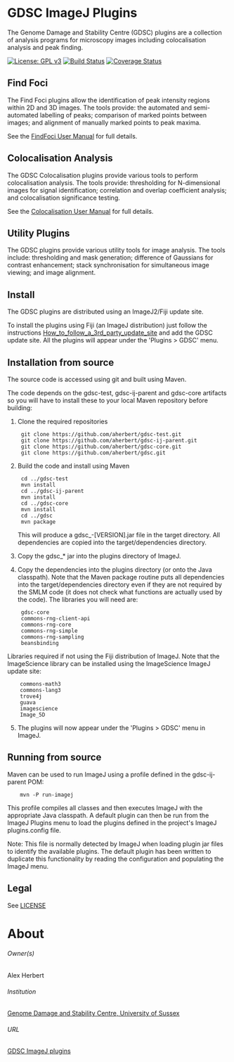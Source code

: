 GDSC ImageJ Plugins
===================

The Genome Damage and Stability Centre (GDSC) plugins are a collection of
analysis programs for microscopy images including colocalisation analysis and
peak finding.

[![License: GPL v3](https://img.shields.io/badge/License-GPLv3-blue.svg)](https://www.gnu.org/licenses/gpl-3.0)
[![Build Status](https://travis-ci.com/aherbert/gdsc.svg?branch=master)](https://travis-ci.com/aherbert/gdsc)
[![Coverage Status](https://coveralls.io/repos/github/aherbert/gdsc/badge.svg?branch=master)](https://coveralls.io/github/aherbert/gdsc?branch=master)

Find Foci
---------

The Find Foci plugins allow the identification of peak intensity regions within
2D and 3D images. The tools provide: the automated and semi-automated labelling
of peaks; comparison of marked points between images; and alignment of manually
marked points to peak maxima.

See the [FindFoci User Manual](FindFoci.odt) for full details.

Colocalisation Analysis
-----------------------

The GDSC Colocalisation plugins provide various tools to perform colocalisation
analysis. The tools provide: thresholding for N-dimensional images for signal
identification; correlation and overlap coefficient analysis; and
colocalisation significance testing.

See the [Colocalisation User Manual](Colocalisation.odt) for full details.

Utility Plugins
---------------

The GDSC plugins provide various utility tools for image analysis. The tools
include: thresholding and mask generation; difference of Gaussians for
contrast enhancement; stack synchronisation for simultaneous image viewing;
and image alignment.


Install
-------

The GDSC plugins are distributed using an ImageJ2/Fiji update site.

To install the plugins using Fiji (an ImageJ distribution) just follow the
instructions [How_to_follow_a_3rd_party_update_site](http://fiji.sc/How_to_follow_a_3rd_party_update_site)
and add the GDSC update site. All the plugins will appear under the
'Plugins > GDSC' menu.


Installation from source
------------------------

The source code is accessed using git and built using Maven.

The code depends on the gdsc-test, gdsc-ij-parent and gdsc-core artifacts so
you will have to install these to your local Maven repository before building:

1. Clone the required repositories

        git clone https://github.com/aherbert/gdsc-test.git
        git clone https://github.com/aherbert/gdsc-ij-parent.git
        git clone https://github.com/aherbert/gdsc-core.git
        git clone https://github.com/aherbert/gdsc.git

2. Build the code and install using Maven

        cd ../gdsc-test
        mvn install
        cd ../gdsc-ij-parent
        mvn install
        cd ../gdsc-core
        mvn install
        cd ../gdsc
        mvn package

	This will produce a gdsc_-[VERSION].jar file in the target directory. All
	dependencies are copied into the target/dependencies directory.

3. Copy the gdsc_* jar into the plugins directory of ImageJ.

4. Copy the dependencies into the plugins directory (or onto the Java
classpath). Note that the Maven package routine puts all dependencies into
the target/dependencies directory even if they are not required by the SMLM code
(it does not check what functions are actually used by the code). The libraries
you will need are:

        gdsc-core
        commons-rng-client-api
        commons-rng-core
        commons-rng-simple
        commons-rng-sampling
        beansbinding

Libraries required if not using the Fiji distribution of ImageJ. Note that the ImageScience library
can be installed using the ImageScience ImageJ update site:

        commons-math3
        commons-lang3
        trove4j
        guava
        imagescience
        Image_5D

5. The plugins will now appear under the 'Plugins > GDSC' menu in ImageJ.


Running from source
-------------------

Maven can be used to run ImageJ using a profile defined in the gdsc-ij-parent POM:

        mvn -P run-imagej

This profile compiles all classes and then executes ImageJ with the appropriate Java classpath. A
default plugin can then be run from the ImageJ Plugins menu to load the plugins defined in the
project's ImageJ plugins.config file. 

Note: This file is normally detected by ImageJ when loading plugin jar files to identify the
available plugins. The default plugin has been written to duplicate this functionality by reading
the configuration and populating the ImageJ menu.


Legal
-----

See [LICENSE](LICENSE.txt)


# About #

###### Owner(s) ######
Alex Herbert

###### Institution ######
[Genome Damage and Stability Centre, University of Sussex](http://www.sussex.ac.uk/gdsc/)

###### URL ######
[GDSC ImageJ plugins](http://www.sussex.ac.uk/gdsc/intranet/microscopy/UserSupport/AnalysisProtocol/imagej/gdsc_plugins/)
